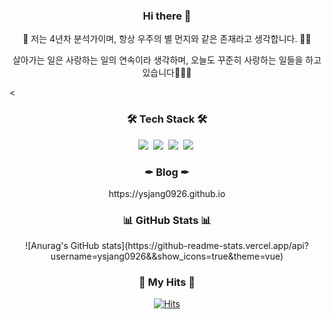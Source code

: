 <h3 align="center"> Hi there 👋 </h3>

<!--
**ysjang0926/ysjang0926** is a ✨ _special_ ✨ repository because its `README.md` (this file) appears on your GitHub profile.

Here are some ideas to get you started:

- 🔭 I’m currently working on ...
- 🌱 I’m currently learning ...
- 👯 I’m looking to collaborate on ...
- 🤔 I’m looking for help with ...
- 💬 Ask me about ...
- 📫 How to reach me: ...
- 😄 Pronouns: ...
- ⚡ Fun fact: ...
-->

<p align="center">
🚀 저는 4년차 분석가이며, 항상 우주의 별 먼지와 같은 존재라고 생각합니다. 👩‍🚀
</p>
<p align="center">
살아가는 일은 사랑하는 일의 연속이라 생각하며, 오늘도 꾸준히 사랑하는 일들을 하고 있습니다🏄🏻‍♂️
</p>

<

<h3 align="center">🛠 Tech Stack 🛠</h3>
<p align="center">
  <img src="https://img.shields.io/badge/R-276DC3?style=flat-square&logo=R&logoColor=white"/></a>&nbsp
  <img src="https://img.shields.io/badge/Python-3766AB?style=flat-square&logo=Python&logoColor=white"/></a>&nbsp
  <img src="https://img.shields.io/badge/MySQL-4479A1?style=flat-square&logo=MySQL&logoColor=white"/></a>&nbsp
  <img src="https://img.shields.io/badge/Power BI-F2C811?style=flat-square&logo=Power BI&logoColor=white"/></a>&nbsp
</p>

<h3 align="center">✒ Blog ✒</h3>
<p align="center">
	https://ysjang0926.github.io
</p>

<h3 align="center">📊 GitHub Stats 📊 </h3>
<p align="center"> 
  ![Anurag's GitHub stats](https://github-readme-stats.vercel.app/api?username=ysjang0926&&show_icons=true&theme=vue)
</p>



<h3 align="center">🎇 My Hits 🎇 </h3>

<div align=center>
  
[![Hits](https://hits.seeyoufarm.com/api/count/incr/badge.svg?url=https%3A%2F%2Fgithub.com%2Fysjang0926&count_bg=%23D7D265&title_bg=%23252222&icon=&icon_color=%23E7E7E7&title=hits&edge_flat=false)](https://hits.seeyoufarm.com)
  
</div>
